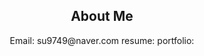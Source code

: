 <h2 align="center">
  About Me
</h2>
<p align="center">
    Email: su9749@naver.com
    resume:
    portfolio: 
</p>
